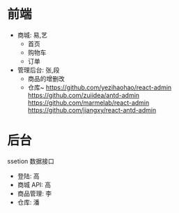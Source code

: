 # 前端

+ 商城: 易,艺
  + 首页
  + 购物车
  <!-- + 聊天 -->
  + 订单
+ 管理后台: 张,段
  + 商品的增删改
  + 仓库~
<https://github.com/yezihaohao/react-admin>
<https://github.com/zuiidea/antd-admin>
<https://github.com/marmelab/react-admin>
<https://github.com/jiangxy/react-antd-admin>

# 后台
ssetion 数据接口
+ 登陆: 高
+ 商城 API: 高
+ 商品管理: 李
+ 仓库: 潘